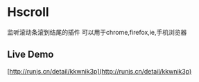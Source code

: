 Hscroll
=======

监听滚动条滚到结尾的插件
可以用于chrome,firefox,ie,手机浏览器

Live Demo
-------
[http://runjs.cn/detail/kkwnik3p](http://runjs.cn/detail/kkwnik3p)
